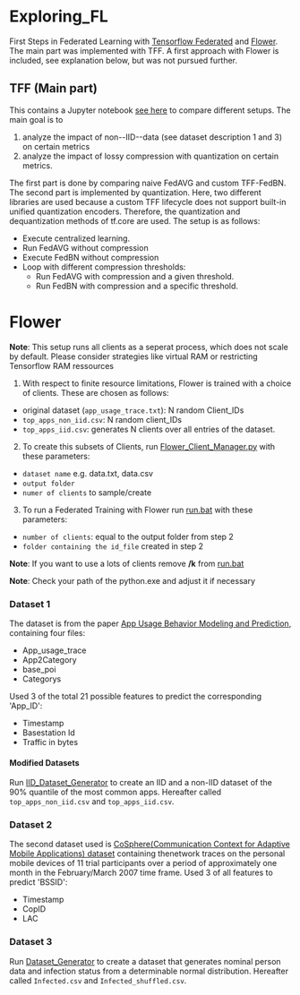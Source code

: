 # Exploring_FL
First Steps in Federated Learning with [Tensorflow Federated](https://www.tensorflow.org/federated) and [Flower](https://flower.dev/).
The main part was implemented with TFF. A first approach with Flower is included, see explanation below, but was not pursued further.

## TFF (Main part)
This contains a Jupyter notebook [see here]() to compare different setups. The main goal is to 

1. analyze the impact of non--IID--data (see dataset description 1 and 3) on certain metrics
2. analyze the impact of lossy compression with quantization on certain metrics. 

The first part is done by comparing naive FedAVG and custom TFF-FedBN.
The second part is implemented by quantization. Here, two different libraries are used because a custom TFF lifecycle does not support built-in unified quantization encoders. Therefore, the quantization and dequantization methods of tf.core are used.
The setup is as follows:

* Execute centralized learning.
* Run FedAVG without compression 
* Execute FedBN without compression
* Loop with different compression thresholds:
    * Run FedAVG with compression and a given threshold.
    * Run FedBN with compression and a specific threshold.

# Flower

**Note**: This setup runs all clients as a seperat process, which does not scale by default. Please consider strategies like virtual RAM or restricting Tensorflow RAM ressources 
1. With respect to finite resource limitations, Flower is trained with a choice of clients. These are chosen as follows:
- original dataset (`app_usage_trace.txt`):   N random Client_IDs
- `top_apps_non_iid.csv`:                    N random client_IDs
- `top_apps_iid.csv`:                        generates N clients over all entries of the dataset. 
2. To create this subsets of Clients, run [Flower_Client_Manager.py](https://github.com/TouhKa/Exploring_FL/blob/main/Flower/Flower_Client_Manager.py) with these parameters:
  * `dataset name` e.g. data.txt, data.csv
  * `output folder`
  * `numer of clients` to sample/create

3. To run a Federated Training with Flower run [run.bat](https://github.com/TouhKa/Exploring_FL/blob/main/Flower/run.bat) with these parameters:
  * `number of clients`: equal to the output folder from step 2
  * `folder containing the id_file` created in step 2  <break>
  
 **Note**: If you want to use a lots of clients remove **/k** from [run.bat](https://github.com/TouhKa/Exploring_FL/blob/main/Flower/run.bat) <break> 
 
 **Note**: Check your path of the python.exe and adjust it if necessary

### Dataset 1
The dataset is from the paper [App Usage Behavior Modeling and Prediction](http://fi.ee.tsinghua.edu.cn/appusage/), containing four files:
- App_usage_trace
- App2Category
- base_poi
- Categorys

Used 3 of the total 21 possible features to predict the corresponding 'App_ID':
- Timestamp
- Basestation Id
- Traffic in bytes

#### Modified Datasets
Run [IID_Dataset_Generator](https://github.com/TouhKa/Exploring_FL/blob/main/data/IID_Dataset_Generator.py) to create an IID and a non-IID dataset of the 90% quantile of the most common apps. Hereafter called `top_apps_non_iid.csv` and `top_apps_iid.csv`.

### Dataset 2
The second dataset used is [CoSphere(Communication Context for Adaptive Mobile Applications) dataset](https://crawdad.org/novay/cosphere/20090501/) containing thenetwork traces on the personal mobile devices of 11 trial participants over a period of approximately one month in the February/March 2007 time frame.
Used 3 of all features to predict 'BSSID':
- Timestamp
- CopID
- LAC

### Dataset 3
Run [Dataset_Generator](https://github.com/TouhKa/Exploring_FL/blob/main/data/Dataset_Generator.ipynb) to create a dataset that generates nominal person data and infection status from a determinable normal distribution. Hereafter called `Infected.csv` and `Infected_shuffled.csv`.
